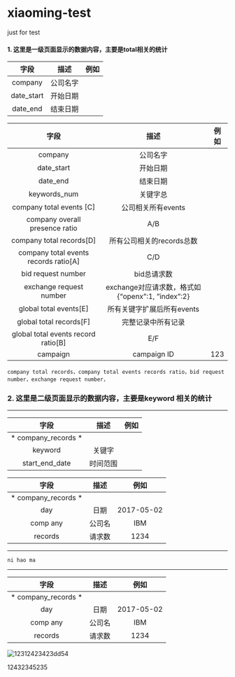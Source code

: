 # xiaoming-test
just for test
#### 1. 这里是一级页面显示的数据内容，主要是total相关的统计

 |字段| 描述|例如|
  |:--------:| :-----:| :----: |
 |company|公司名字|
 |date\_start| 开始日期|
 |date\_end|结束日期|


|字段| 描述|例如|
 |:--------:| :-----:| :----: |
 |company|公司名字|
 |date_start|开始日期|
 |date_end|结束日期|
 |keywords_num|关键字总|
 |company total events [C]|公司相关所有events|
 |company overall presence ratio|A/B|
 |company total records[D]|所有公司相关的records总数|
 |company total events records ratio[A]|C/D|
 |bid request number|bid总请求数|
 |exchange request number|exchange对应请求数，格式如{“openx”:1, ”index”:2}|
 |global total events[E]|所有关键字扩展后所有events|
 |global total records[F]|完整记录中所有记录|
 |global total events record ratio[B]|E/F|
 |campaign|campaign  ID|123|

```
company total records，company total events records ratio，bid request number，exchange request number，

```

### 2. 这里是二级页面显示的数据内容，主要是keyword 相关的统计
--------

 |字段| 描述|例如|
  |:--------:| :-----:| :----: |
  |* company_records *|
  |keyword|关键字|
  |start\_end\_date|时间范围|
 
 
 |字段| 描述|例如|
  |:--------:| :-----:| :----: |
  |* company_records *|
  |day|日期|2017-05-02|
  |comp any |公司名|IBM|
  |records|请求数|1234|
-------
`ni hao ma`
***********
|字段| 描述|例如|
  |:--------:| :-----:| :----: |
  |* company_records *|
  |day|日期|2017-05-02|
  |comp any |公司名|IBM|
  |records|请求数|1234|



![12312423423dd54](123.png)




12432345235

